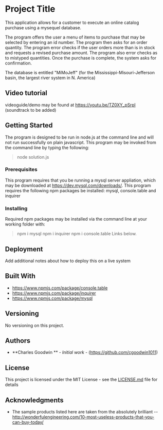 # Project Title

This application allows for a customer to execute an online catalog purchase using a mysequel database.

The program offers the user a menu of items to purchase that may be selected by entering an id number.  The program then asks for an order quantity.  The program error checks if the user orders more than is in stock and requests a revised purchase amount.  The program also error checks as to mistyped quantities.  Once the purchase is complete, the system asks for confirmation.

The database is entitled "MiMoJeff" (for the Mississippi-Misouri-Jefferson basin, the largest river system in N. America)

## Video tutorial

videoguide/demo may be found at https://youtu.be/TZ0XY_pSrpI (soundtrack to be added)

## Getting Started

The program is designed to be run in node.js at the command line and will not run successfully on plain javascript.  This program may be invoked from the command line by typing the following:
> node solution.js

### Prerequisites

This program requires that you be running a mysql server appliation, which may be downloaded at https://dev.mysql.com/downloads/.
This program requires the following npm packages be installed: mysql, console.table and inquirer

### Installing

Required npm packages may be installed via the command line at your working folder with:
> npm i mysql
> npm i inquirer
> npm i console.table
Links below.

## Deployment

Add additional notes about how to deploy this on a live system

## Built With

* https://www.npmjs.com/package/console.table
* https://www.npmjs.com/package/inquirer
* https://www.npmjs.com/package/mysql

## Versioning

No versioning on this project.

## Authors


* **Charles Goodwin ** - *Initial work* - (https://github.com/cgoodwin1011)


## License

This project is licensed under the MIT License - see the [LICENSE.md](LICENSE.md) file for details

## Acknowledgments

* The sample products listed here are taken from the absolutely brilliant -- http://wonderfulengineering.com/10-most-useless-products-that-you-can-buy-today/
